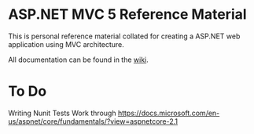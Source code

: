 # ASP.NET MVC 5 Reference Material

This is personal reference material collated for creating a ASP.NET web application using MVC architecture.


All documentation can be found in the [wiki](https://github.com/Tolvic/dotnet-mvc-csharp-asp.net/wiki).

# To Do
Writing Nunit Tests
Work through https://docs.microsoft.com/en-us/aspnet/core/fundamentals/?view=aspnetcore-2.1

